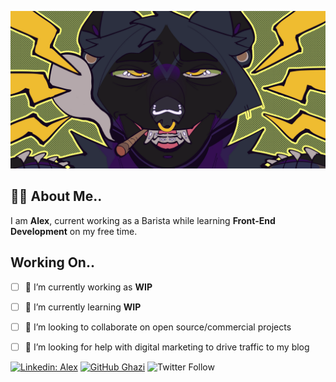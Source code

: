 ![Banner Image](https://github.com/morningmess/morningmess/blob/main/Mads%20smaller.png)

## ✌🏽 About Me..

I am **Alex**, current working as a Barista while learning **Front-End Development** on my free time.

## Working On..

- [ ] 🔭 I’m currently working as **WIP**
- [ ] 🌱 I’m currently learning **WIP**
- [ ] 👯 I’m looking to collaborate on open source/commercial projects
- [ ] 🤔 I’m looking for help with digital marketing to drive traffic to my blog


[![Linkedin: Alex](https://img.shields.io/badge/-morningmess-blue?style=flat-square&logo=Linkedin&logoColor=white&link=https://www.linkedin.com/in/alex-carido-3b26a595/)](https://www.linkedin.com/in/alex-carido-3b26a595/)
[![GitHub Ghazi](https://img.shields.io/github/followers/morningmess?label=follow&style=social)](https://github.com/morningmess)
![Twitter Follow](https://img.shields.io/twitter/follow/morningmess_?style=social)
